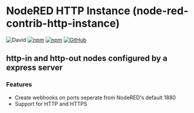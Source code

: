 # NodeRED HTTP Instance (node-red-contrib-http-instance)

![David](https://img.shields.io/david/bmdevx/node-red-contrib-http-instance?style=flat-square)  [![npm](https://img.shields.io/npm/dt/node-red-contrib-http-instance?style=flat-square)](https://www.npmjs.com/package/node-red-contrib-http-instance) [![npm](https://img.shields.io/npm/v/node-red-contrib-http-instance?style=flat-square)](https://www.npmjs.com/package/node-red-contrib-http-instance) [![GitHub](https://img.shields.io/github/license/bmdevx/node-red-contrib-http-instance?style=flat-square)](https://github.com/bmdevx/node-red-contrib-http-instance/blob/master/LICENSE)

## http-in and http-out nodes configured by a express server

### Features

* Create webhooks on ports seperate from NodeRED's default 1880
* Support for HTTP and HTTPS
